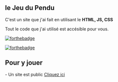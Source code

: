 
## le Jeu du Pendu
C'est un site que j'ai fait en utilisant le __HTML, JS, CSS__

 Tout le code que j'ai utilisé est accésible pour vous.
 
[![forthebadge](https://forthebadge.com/images/badges/uses-html.svg)](https://forthebadge.com)

[![forthebadge](https://forthebadge.com/images/badges/made-with-javascript.svg)](https://forthebadge.com)

<h2>Pour y jouer</h2>
- Un site est public 
<a href="https://pendugame.tomgammeur.repl.co/">Cliquez ici</a>
